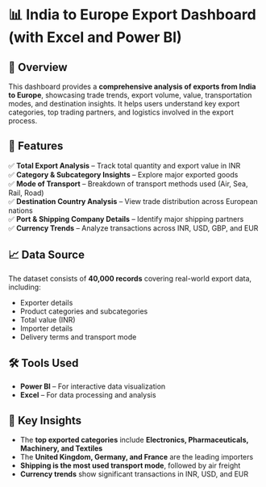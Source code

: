 # 📊 India to Europe Export Dashboard  (with Excel and Power BI)

## 🚀 Overview  
This dashboard provides a **comprehensive analysis of exports from India to Europe**, showcasing trade trends, export volume, value, transportation modes, and destination insights. It helps users understand key export categories, top trading partners, and logistics involved in the export process.

## 📌 Features  
✅ **Total Export Analysis** – Track total quantity and export value in INR  
✅ **Category & Subcategory Insights** – Explore major exported goods  
✅ **Mode of Transport** – Breakdown of transport methods used (Air, Sea, Rail, Road)  
✅ **Destination Country Analysis** – View trade distribution across European nations  
✅ **Port & Shipping Company Details** – Identify major shipping partners  
✅ **Currency Trends** – Analyze transactions across INR, USD, GBP, and EUR  

## 📈 Data Source  
The dataset consists of **40,000 records** covering real-world export data, including:  
- Exporter details  
- Product categories and subcategories  
- Total value (INR)  
- Importer details  
- Delivery terms and transport mode  

## 🛠️ Tools Used  
- **Power BI** – For interactive data visualization  
- **Excel** – For data processing and analysis  

## 🎯 Key Insights  
- The **top exported categories** include **Electronics, Pharmaceuticals, Machinery, and Textiles**  
- The **United Kingdom, Germany, and France** are the leading importers  
- **Shipping is the most used transport mode**, followed by air freight  
- **Currency trends** show significant transactions in INR, USD, and EUR  
